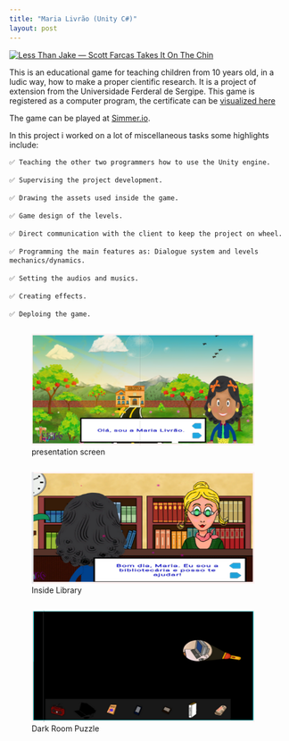 ```yaml
---
title: "Maria Livrão (Unity C#)"
layout: post
---
```


[![Less Than Jake — Scott Farcas Takes It On The Chin](https://img.youtube.com/vi/n2sCvu1HF0w/0.jpg)](https://youtu.be/n2sCvu1HF0w)


This is an educational game for teaching children from 10 years old, in a ludic way, how to make a proper cientific research.
It is a project of extension from the Universidade Ferderal de Sergipe. This game is registered as a computer program, the certificate can be [visualized here](https://github.com/CaiporaGames/caiporagames.github.io/blob/master/assets/fontawesome/certificado.pdf)

The game can be played at [Simmer.io](https://simmer.io/@Maria_Livrao/trilhou).



In this project i worked on a lot of miscellaneous tasks some highlights include:

    ✅ Teaching the other two programmers how to use the Unity engine.
    
    ✅ Supervising the project development.
    
    ✅ Drawing the assets used inside the game.
    
    ✅ Game design of the levels.
    
    ✅ Direct communication with the client to keep the project on wheel.
    
    ✅ Programming the main features as: Dialogue system and levels mechanics/dynamics.
    
    ✅ Setting the audios and musics.
    
    ✅ Creating effects.
    
    ✅ Deploing the game.
    



<div class="row">
  <div class="column">    
     <figure>
            <img src="/assets/fontawesome/maria01.png" width="400" height="200" alt="maria livrao presentation screen"> 
          <figcaption>presentation screen</figcaption>
    </figure>
  </div>
  <div class="column">
     <figure>
        <img src="/assets/fontawesome/maria02.png" width="400" height="200" alt="maria livrao inside lybrary">  
      <figcaption>Inside Library</figcaption>         
      </figure>
  </div>  
     <div class="column">
     <figure>
        <img src="/assets/fontawesome/maria03.png" width="400" height="200" alt="maria livrao dark room puzzle">  
      <figcaption>Dark Room Puzzle</figcaption>         
      </figure>
  </div>  
</div>
